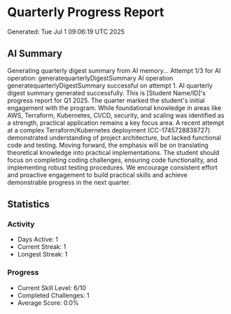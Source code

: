 # Quarterly Progress Report
Generated: Tue Jul  1 09:06:19 UTC 2025

## AI Summary
Generating quarterly digest summary from AI memory...
Attempt 1/3 for AI operation: generatequarterlyDigestSummary
AI operation generatequarterlyDigestSummary successful on attempt 1.
AI quarterly digest summary generated successfully.
This is [Student Name/ID]'s progress report for Q1 2025.  The quarter marked the student's initial engagement with the program. While foundational knowledge in areas like AWS, Terraform, Kubernetes, CI/CD, security, and scaling was identified as a strength, practical application remains a key focus area.  A recent attempt at a complex Terraform/Kubernetes deployment (CC-1745728838727) demonstrated understanding of project architecture, but lacked functional code and testing.  Moving forward, the emphasis will be on translating theoretical knowledge into practical implementations.  The student should focus on completing coding challenges, ensuring code functionality, and implementing robust testing procedures.  We encourage consistent effort and proactive engagement to build practical skills and achieve demonstrable progress in the next quarter.

## Statistics
### Activity
- Days Active: 1
- Current Streak: 1
- Longest Streak: 1

### Progress
- Current Skill Level: 6/10
- Completed Challenges: 1
- Average Score: 0.0%

